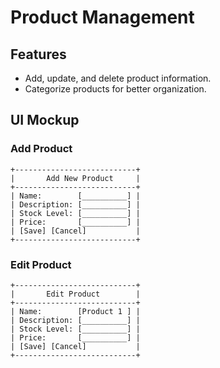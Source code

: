 # Product Management

## Features
- Add, update, and delete product information.
- Categorize products for better organization.

## UI Mockup

### Add Product
```
+---------------------------+
|       Add New Product     |
+---------------------------+
| Name:        [__________] |
| Description: [__________] |
| Stock Level: [__________] |
| Price:       [__________] |
| [Save] [Cancel]           |
+---------------------------+
```

### Edit Product
```
+---------------------------+
|       Edit Product        |
+---------------------------+
| Name:        [Product 1 ] |
| Description: [__________] |
| Stock Level: [__________] |
| Price:       [__________] |
| [Save] [Cancel]           |
+---------------------------+
```
